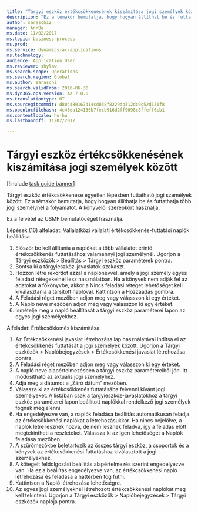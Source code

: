 ```yaml
--- 
title: "Tárgyi eszköz értékcsökkenésének kiszámítása jogi személyek között"
description: "Ez a témakör bemutatja, hogy hogyan állíthat be és futtathat több jogi személynél értékcsökkenés folyamatot."
author: saraschi2
manager: AnnBe
ms.date: 11/02/2017
ms.topic: business-process
ms.prod: 
ms.service: dynamics-ax-applications
ms.technology: 
audience: Application User
ms.reviewer: shylaw
ms.search.scope: Operations
ms.search.region: Global
ms.author: saraschi
ms.search.validFrom: 2016-06-30
ms.dyn365.ops.version: AX 7.0.0
ms.translationtype: HT
ms.sourcegitcommit: d804480167414cd038f8229db312dc9c52d131f8
ms.openlocfilehash: 4c45da124136b7fecb916d2ff9098c8ffeff6cb1
ms.contentlocale: hu-hu
ms.lasthandoff: 11/02/2017

---
```

# <a name="calculate-fixed-asset-depreciation-across-legal-entities"></a>Tárgyi eszköz értékcsökkenésének kiszámítása jogi személyek között

[!include [task guide banner](../../includes/task-guide-banner.md)]

Tárgyi eszköz értékcsökkenése egyetlen lépésben futtatható jogi személyek között. Ez a témakör bemutatja, hogy hogyan állíthatja be és futtathatja több jogi személynél a folyamatot. A könyvelői szerepkört használja.  

Ez a felvétel az USMF bemutatócéget használja.


Lépések (16) alfeladat: Vállalatközi vállalati értékcsökkenés-futtatási naplók beállítása. 

1. Először be kell állítania a naplókat a több vállalatot érintő értékcsökkenés futtatásához valamennyi jogi személynél. Ugorjon a Tárgyi eszközök > Beállítás > Tárgyi eszköz paraméterek pontra. 
2. Bontsa ki a tárgyieszköz-javaslatok szakaszt. 
3. Hozzon létre rekordot azzal a naplónévvel, amely a jogi személy egyes feladási rétegekeinél lesz használatban. Ha a könyvek nem adják fel az adatokat a főkönyvbe, akkor a Nincs feladási réteget lehetőséget kell kiválasztania a társított naplóval. Kattintson a Hozzáadás gombra. 
4. A Feladási réget mezőben adjon meg vagy válasszon ki egy értéket. 
5. A Napló neve mezőben adjon meg vagy válasszon ki egy értéket. 
6. Ismételje meg a napló beállítását a tárgyi eszköz paraméterei lapon az egyes jogi személyekhez. 

Alfeladat: Értékcsökkenés kiszámítása

1. Az Értékcsökkenési javaslat létrehozása lap használatával indítsa el az értékcsökkenés futtatását a jogi személyek között. Ugorjon a Tárgyi eszközök > Naplóbejegyzések > Értékcsökkenési javaslat létrehozása pontra. 
2. A Feladási réget mezőben adjon meg vagy válasszon ki egy értéket. 
3. A napló neve alapértelmezésben a tárgyi eszköz paramétereiből jön. Itt módosítható az aktuális jogi személyhez. 
4. Adja meg a dátumot a „Záró dátum” mezőben. 
5. Válassza ki az értékcsökkenés futtatásába felvenni kívánt jogi személyeket. A listában csak a tárgyieszköz-javaslatokhoz a tárgyi eszköz paraméterei lapon beállított naplókkal rendelkező jogi személyek fognak megjelenni. 
6. Ha engedélyezve van, a naplók feladása beállítás automatikusan feladja az értékcsökkenési naplókat a létrehozásukkor. Ha nincs bejelölve, a naplók létre lesznek hozva, de nem lesznek feladva, így a feladás előtt megtekintheti a részleteket. Válassza ki az Igen lehetőséget a Naplók feladása mezőben. 
7. A szűrőmezőkbe beletartozik az összes tárgyi eszköz, a csoportok és a könyvek az értékcsökkenési futtatáshoz kiválasztott a jogi személyekhez. 
8. A kötegelt feldolgozási beállítás alapértelmezés szerint engedélyezve van. Ha ez a beállítás engedélyezve van, az értékcsökkenési napló létrehozása és feladása a háttérben fog futni. 
9. Kattintson a Napló létrehozása lehetőségre. 
10. Az egyes jogi személyeknél létrehozott értékcsökkenési naplókat meg kell tekinteni. Ugorjon a Tárgyi eszközök > Naplóbejegyzések > Tárgyi eszközök naplója pontra.

